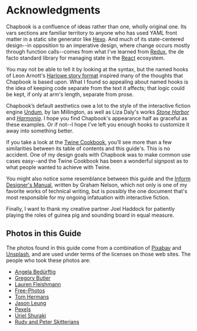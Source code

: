# Acknowledgments

Chapbook is a confluence of ideas rather than one, wholly original one. Its vars sections are familiar territory to anyone who has used YAML front matter in a static site generator like [Hexo][hexo]. And much of its state-centered design--in opposition to an imperative design, where change occurs mostly through function calls--comes from what I've learned from [Redux][redux], the de facto standard library for managing state in the [React][react] ecosystem.

You may not be able to tell it by looking at the syntax, but the named hooks of Leon Arnott's [Harlowe story format][harlowe] inspired many of the thoughts that Chapbook is based upon. What I found so appealing about named hooks is the idea of keeping code separate from the text it affects; that logic could be kept, if only at arm's length, separate from prose.

Chapbook’s default aesthetics owe a lot to the style of the interactive fiction engine [Undum][undum], by Ian Millington, as well as Liza Daly's works _[Stone Harbor][stone-harbor]_ and _[Harmonia][harmonia]_. I hope you find Chapbook's appearance half as graceful as these examples. Or if not--I hope I've left you enough hooks to customize it away into something better.

If you take a look at the [Twine Cookbook][cookbook], you’ll see more than a few similarities between its table of contents and this guide's. This is no accident. One of my design goals with Chapbook was to make common use cases easy--and the Twine Cookbook has been a wonderful signpost as to what people wanted to achieve with Twine.

You might also notice some resemblance between this guide and the [Inform Designer's Manual][dm6], written by Graham Nelson, which not only is one of my favorite works of technical writing, but is possibly the one document that's most responsible for my ongoing infatuation with interactive fiction.

Finally, I want to thank my creative partner Joel Haddock for patiently playing the roles of guinea pig and sounding board in equal measure.

## Photos in this Guide

The photos found in this guide come from a combination of [Pixabay][pixabay] and [Unsplash][unsplash], and are used under terms of the licenses on those web sites. The people who took these photos are:

-	[Angela Bedürftig](https://pixabay.com/en/chess-game-board-chess-game-1403622/)
-	[Gregory Butler](https://pixabay.com/en/battleship-engine-room-historic-war-389274/)
-	[Lauren Fleishmann](https://unsplash.com/photos/R2aodqJn3b8)
-	[Free-Photos](https://pixabay.com/en/letters-numbers-blocks-alphabet-691842/)
-	[Tom Hermans](https://unsplash.com/photos/9BoqXzEeQqM)
-	[Jason Leung](https://unsplash.com/photos/pLwh3AI1zKE)
-	[Pexels](https://pixabay.com/zh/森林-自然-户外-路径-树-伍兹-1868028/)
-	[Uriel Shuraki](https://pixabay.com/en/chain-chains-iron-hard-metal-link-109302/)
-	[Rudy and Peter Skitterians](https://pixabay.com/en/mic-microphone-sound-check-sing-1132528/)

[hexo]: https://hexo.io/docs/front-matter.html
[redux]: https://redux.js.org
[react]: https://reactjs.org
[harlowe]: https://twine2.neocities.org
[undum]: http://idmillington.github.io/undum/
[stone-harbor]: https://stoneharborgame.com
[harmonia]: https://lizadaly.com/pages/harmonia/
[cookbook]: https://twinery.org/cookbook/
[dm6]: https://inform-fiction.org/manual/
[pixabay]: https://pixabay.com
[unsplash]: https://unplash.com
